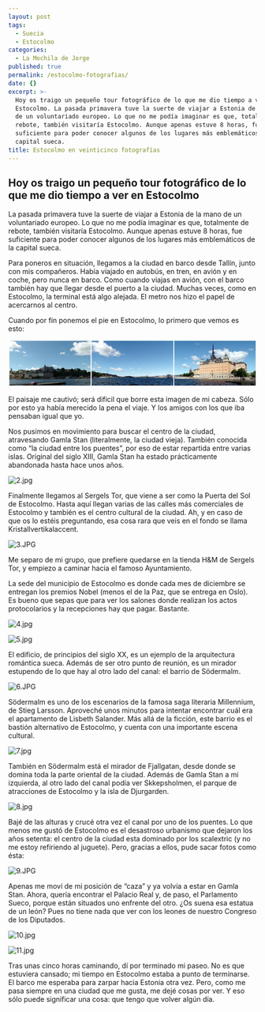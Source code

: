 ```yaml
---
layout: post
tags:
  - Suecia
  - Estocolmo
categories:
  - La Mochila de Jorge
published: true
permalink: /estocolmo-fotografias/
date: {}
excerpt: >-
  Hoy os traigo un pequeño tour fotográfico de lo que me dio tiempo a ver en
  Estocolmo. La pasada primavera tuve la suerte de viajar a Estonia de la mano
  de un voluntariado europeo. Lo que no me podía imaginar es que, totalmente de
  rebote, también visitaría Estocolmo. Aunque apenas estuve 8 horas, fue
  suficiente para poder conocer algunos de los lugares más emblemáticos de la
  capital sueca.
title: Estocolmo en veinticinco fotografías
---
```

## Hoy os traigo un pequeño tour fotográfico de lo que me dio tiempo a ver en Estocolmo
La pasada primavera tuve la suerte de viajar a Estonia de la mano de un voluntariado europeo. Lo que no me podía imaginar es que, totalmente de rebote, también visitaría Estocolmo. Aunque apenas estuve 8 horas, fue suficiente para poder conocer algunos de los lugares más emblemáticos de la capital sueca. 

Para poneros en situación, llegamos a la ciudad en barco desde Tallín, junto con mis compañeros. Había viajado en autobús, en tren, en avión y en coche, pero nunca en barco. Como cuando viajas en avión, con el barco también hay que llegar desde el puerto a la ciudad. Muchas veces, como en Estocolmo, la terminal está algo alejada. El metro nos hizo el papel de acercarnos al centro.

Cuando por fin ponemos el pie en Estocolmo, lo primero que vemos es esto: 

![01.jpg](https://github.com/eyrjo/archivo/blob/master/_img/estocolmo/01.jpg)

El paisaje me cautivó; será dificil que borre esta imagen de mi cabeza. Sólo por esto ya había merecido la pena el viaje. Y los amigos con los que iba pensaban igual que yo.

Nos pusimos en movimiento para buscar el centro de la ciudad, atravesando Gamla Stan (literalmente, la ciudad vieja). También conocida como “la ciudad entre los puentes”, por eso de estar repartida entre varias islas. Original del siglo XIII, Gamla Stan ha estado prácticamente abandonada hasta hace unos años.

![2.jpg]({{site.baseurl}}/_img/estocolmo/2.jpg)

Finalmente llegamos al Sergels Tor, que viene a ser como la Puerta del Sol de Estocolmo. Hasta aquí llegan varias de las calles más comerciales de Estocolmo y también es el centro cultural de la ciudad. Ah, y en caso de que os lo estéis preguntando, esa cosa rara que veis en el fondo se llama Kristallvertikalaccent. 

![3.JPG]({{site.baseurl}}/_img/estocolmo/3.JPG)

Me separo de mi grupo, que prefiere quedarse en la tienda H&M de Sergels Tor, y empiezo a caminar hacia el famoso Ayuntamiento. 

La sede del municipio de Estocolmo es donde cada mes de diciembre se entregan los premios Nobel (menos el de la Paz, que se entrega en Oslo). Es bueno que sepas que para ver los salones donde realizan los actos protocolarios y la recepciones hay que pagar. Bastante. 

![4.jpg]({{site.baseurl}}/_img/estocolmo/4.jpg)

![5.jpg]({{site.baseurl}}/_img/estocolmo/5.jpg)

El edificio, de principios del siglo XX, es un ejemplo de la arquitectura romántica sueca. Además de ser otro punto de reunión, es un mirador estupendo de lo que hay al otro lado del canal: el barrio de Södermalm. 

![6.JPG]({{site.baseurl}}/_img/estocolmo/6.JPG)

Södermalm es uno de los escenarios de la famosa saga literaria Millennium, de Stieg Larsson. Aproveché unos minutos para intentar encontrar cuál era el apartamento de Lisbeth Salander. Más allá de la ficción, este barrio es el bastión alternativo de Estocolmo, y cuenta con una importante escena cultural. 

![7.jpg]({{site.baseurl}}/_img/estocolmo/7.jpg)

También en Södermalm está el mirador de Fjallgatan, desde donde se domina toda la parte oriental de la ciudad. Además de Gamla Stan a mi izquierda, al otro lado del canal podía ver Skkepsholmen, el parque de atracciones de Estocolmo y la isla de Djurgarden.

![8.jpg]({{site.baseurl}}/_img/estocolmo/8.jpg)

Bajé de las alturas y crucé otra vez el canal por uno de los puentes. Lo que menos me gustó de Estocolmo es el desastroso urbanismo que dejaron los años setenta: el centro de la ciudad esta dominado por los scalextric (y no me estoy refiriendo al juguete). Pero, gracias a ellos, pude sacar fotos como ésta:

![9.JPG]({{site.baseurl}}/_img/estocolmo/9.JPG)

Apenas me moví de mi posición de “caza” y ya volvía a estar en Gamla Stan. Ahora, quería encontrar el Palacio Real y, de paso, el Parlamento Sueco, porque están situados uno enfrente del otro. ¿Os suena esa estatua de un león? Pues no tiene nada que ver con los leones de nuestro Congreso de los Diputados. 

![10.jpg]({{site.baseurl}}/_img/estocolmo/10.jpg)

![11.jpg]({{site.baseurl}}/_img/estocolmo/11.jpg)

Tras unas cinco horas caminando, dí por terminado mi paseo. No es que estuviera cansado; mi tiempo en Estocolmo estaba a punto de terminarse. El barco me esperaba para zarpar hacia Estonia otra vez. Pero, como me pasa siempre en una ciudad que me gusta, me dejé cosas por ver. Y eso sólo puede significar una cosa: que tengo que volver algún día.

